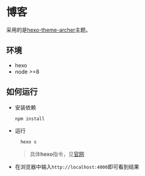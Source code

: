 # 博客

采用的是[hexo-theme-archer](https://github.com/fi3ework/hexo-theme-archer)主题。

## 环境
- hexo
- node >=8

## 如何运行
- 安装依赖
    ```bash
    npm install
    ```
- 运行
  ```bash
    hexo s
  ```
  >具体**hexo**指令，见[官网](https://hexo.io/zh-cn/docs/commands)
- 在浏览器中输入`http://localhost:4000`即可看到结果